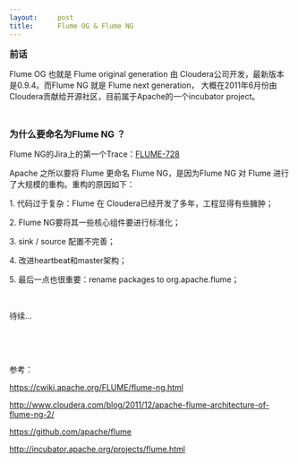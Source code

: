 ```yaml
---
layout:     post
title:      Flume OG & Flume NG
---
```

<div id="article_content" class="article_content clearfix csdn-tracking-statistics" data-pid="blog" data-mod="popu_307" data-dsm="post">
								            <link rel="stylesheet" href="https://csdnimg.cn/release/phoenix/template/css/ck_htmledit_views-f76675cdea.css">
						<div class="htmledit_views" id="content_views">
                
<p><span style="font-size:16px;"><strong>前话</strong></span></p>
<p>Flume OG 也就是 Flume original generation 由 Cloudera公司开发，最新版本是0.9.4。而Flume NG 就是 Flume next generation， 大概在2011年6月份由 Cloudera贡献给开源社区，目前属于Apache的一个incubator project。</p>
<p><br></p>
<p><strong><span style="font-size:16px;">为什么要命名为Flume NG ？</span></strong></p>
<p>Flume NG的Jira上的第一个Trace：<a href="https://issues.apache.org/jira/browse/FLUME-728" rel="nofollow">FLUME-728</a></p>
<p>Apache 之所以要将 Flume 更命名 Flume NG，是因为Flume NG 对 Flume 进行了大规模的重构。重构的原因如下：</p>
<p>1. 代码过于复杂：Flume 在 Cloudera已经开发了多年，工程显得有些臃肿；</p>
<p>2. Flume NG要将其一些核心组件要进行标准化；</p>
<p>3. sink / source 配置不完善；</p>
<p>4. 改进heartbeat和master架构；</p>
<p>5. 最后一点也很重要：rename packages to org.apache.flume；</p>
<p><br></p>
<p>待续...</p>
<p><br></p>
<p><br></p>
<p>参考：</p>
<p><a href="https://cwiki.apache.org/FLUME/flume-ng.html" rel="nofollow">https://cwiki.apache.org/FLUME/flume-ng.html</a></p>
<p><a href="http://www.cloudera.com/blog/2011/12/apache-flume-architecture-of-flume-ng-2/" rel="nofollow">http://www.cloudera.com/blog/2011/12/apache-flume-architecture-of-flume-ng-2/</a><br></p>
<p><a href="https://github.com/apache/flume" rel="nofollow">https://github.com/apache/flume</a><br></p>
<p><a href="http://incubator.apache.org/projects/flume.html" rel="nofollow">http://incubator.apache.org/projects/flume.html</a><br></p>
            </div>
                </div>